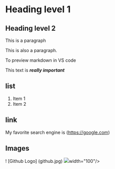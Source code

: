 # Heading level 1
## Heading level 2

This is a paragraph

This is also a paragraph.

To preview markdown in VS code

This text is ***really important***

## list
1. Item 1
2. Item 2

## link

My favorite search engine is (https://google.com)

## Images

! [Github Logo] (github.jpg)
 <img src="images//github.jpg">width="100"/>